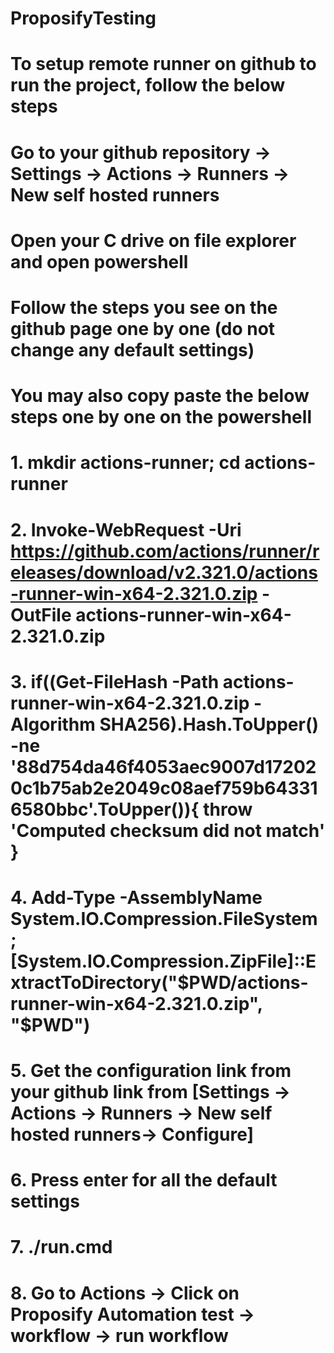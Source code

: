 # ProposifyTesting

# To setup remote runner on github to run the project, follow the below steps

# Go to your github repository -> Settings -> Actions -> Runners -> New self hosted runners
# Open your C drive on file explorer and open powershell
# Follow the steps you see on the github page one by one (do not change any default settings)


# You may also copy paste the below steps one by one on the powershell
# 1. mkdir actions-runner; cd actions-runner
# 2. Invoke-WebRequest -Uri https://github.com/actions/runner/releases/download/v2.321.0/actions-runner-win-x64-2.321.0.zip -OutFile actions-runner-win-x64-2.321.0.zip
# 3. if((Get-FileHash -Path actions-runner-win-x64-2.321.0.zip -Algorithm SHA256).Hash.ToUpper() -ne '88d754da46f4053aec9007d172020c1b75ab2e2049c08aef759b643316580bbc'.ToUpper()){ throw 'Computed checksum did not match' }
# 4. Add-Type -AssemblyName System.IO.Compression.FileSystem ; [System.IO.Compression.ZipFile]::ExtractToDirectory("$PWD/actions-runner-win-x64-2.321.0.zip", "$PWD")
# 5. Get the configuration link from your github link from [Settings -> Actions -> Runners -> New self hosted runners-> Configure]
# 6. Press enter for all the default settings
# 7. ./run.cmd
# 8. Go to Actions -> Click on Proposify Automation test -> workflow -> run workflow
